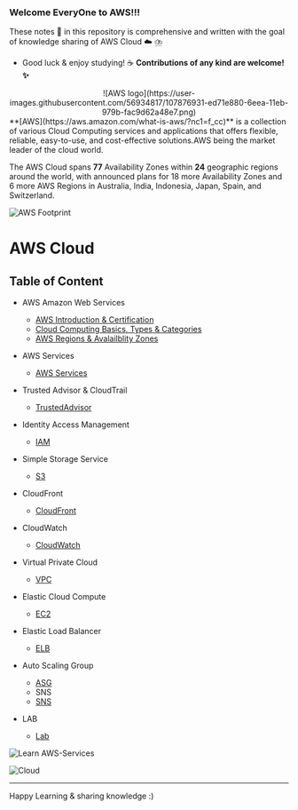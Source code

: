 ### Welcome EveryOne to AWS!!!
These notes :memo: in this repository is comprehensive and written with the goal of knowledge sharing of AWS Cloud :cloud: ⛈️
   - Good luck & enjoy studying! :coffee: **Contributions of any kind are welcome! :sparkles:**
<div align="center">
![AWS logo](https://user-images.githubusercontent.com/56934817/107876931-ed71e880-6eea-11eb-979b-fac9d62a48e7.png) 
</div>
**[AWS](https://aws.amazon.com/what-is-aws/?nc1=f_cc)** is a collection of various Cloud Computing services and applications that offers flexible, reliable, easy-to-use, and cost-effective solutions.AWS being the market leader of the cloud world.

The AWS Cloud spans **77** Availability Zones within **24** geographic regions around the world, with announced plans for 18 more Availability Zones and 6 more AWS Regions in Australia, India, Indonesia, Japan, Spain, and Switzerland.

![AWS Footprint](https://user-images.githubusercontent.com/56934817/107876812-2bbad800-6eea-11eb-93a6-2742efb59093.png)

# AWS Cloud 
## **Table of Content**

- AWS Amazon Web Services
  - [AWS Introduction & Certification ](https://github.com/engineerbaz/AWS-Cloud-Knowledge/blob/master/01a%20AWS_Introdution_Certification.md)
  - [Cloud Computing Basics, Types & Categories](https://github.com/engineerbaz/AWS-Cloud-Knowledge/blob/master/01b%20Cloud_Computing_Basics.md) 
  - [AWS Regions & Avalailblity Zones](https://github.com/engineerbaz/AWS-Cloud-Knowledge/blob/master/01c%20AWS_Regions_AZs.md)
- AWS Services 
  - [AWS Services](https://github.com/engineerbaz/AWS-Cloud-Knowledge/blob/master/02%20AWS_Services_Introduction.md) 
- Trusted Advisor & CloudTrail
  - [TrustedAdvisor](https://github.com/engineerbaz/AWS-Cloud-Knowledge/blob/master/03%20Trusted_Advisor%26CloudTrail.md)
- Identity Access Management
  - [IAM](https://github.com/engineerbaz/AWS-Cloud-Knowledge/blob/master/04%20Identity_Access_Management_IAM.md)
- Simple Storage Service
  - [S3](https://github.com/engineerbaz/AWS-Cloud-Knowledge/blob/master/05%20Simple_Storage_Service_S3.md)
- CloudFront 
  - [CloudFront](https://github.com/engineerbaz/AWS-Cloud-Knowledge/blob/master/06%20CloudFront.md)
- CloudWatch
  - [CloudWatch](https://github.com/engineerbaz/AWS-Cloud-Knowledge/blob/master/07%20CloudWatch.md)
- Virtual Private Cloud
  - [VPC](https://github.com/engineerbaz/AWS-Cloud-Knowledge/blob/master/08%20Virtual_Private_Cloud_VPC.md)
- Elastic Cloud Compute
  - [EC2](https://github.com/engineerbaz/AWS-Cloud-Knowledge/blob/master/09%20Elastic_Cloud_Computing_EC2.md)
- Elastic Load Balancer
  - [ELB](https://github.com/engineerbaz/AWS-Cloud-Knowledge/blob/master/11%20ElasticLoadBalance.md)
- Auto Scaling Group
  - [ASG](https://github.com/engineerbaz/AWS-Cloud-Knowledge/blob/master/12%20AutoScaling.md)
  - SNS 
  - [SNS]()
  

- LAB
  - [Lab](https://github.com/engineerbaz/AWS-Cloud-Knowledge/blob/master/12%20AutoScaling.md)






![Learn AWS-Services](https://user-images.githubusercontent.com/56934817/89783056-bda6ea00-db2f-11ea-96e8-91f648cce438.png)

![Cloud](https://www.pinterest.com/pin/296393219208317744/)





























---
Happy Learning & sharing knowledge :) 


